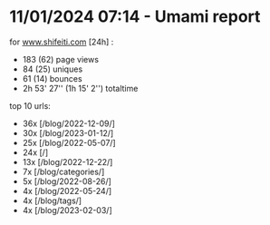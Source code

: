 # 11/01/2024 07:14 - Umami report
for www.shifeiti.com [24h] :

 - 183 (62) page views
 - 84 (25) uniques
 - 61 (14) bounces
 - 2h 53' 27'' (1h 15' 2'') totaltime


top 10 urls:
 - 36x [/blog/2022-12-09/]
 - 30x [/blog/2023-01-12/]
 - 25x [/blog/2022-05-07/]
 - 24x [/]
 - 13x [/blog/2022-12-22/]
 - 7x [/blog/categories/]
 - 5x [/blog/2022-08-26/]
 - 4x [/blog/2022-05-24/]
 - 4x [/blog/tags/]
 - 4x [/blog/2023-02-03/]


